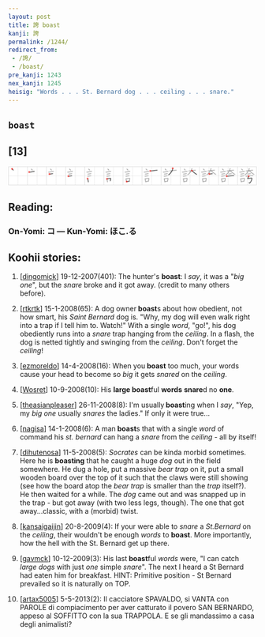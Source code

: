 ```yaml
---
layout: post
title: 誇 boast
kanji: 誇
permalink: /1244/
redirect_from:
 - /誇/
 - /boast/
pre_kanji: 1243
nex_kanji: 1245
heisig: "Words . . . St. Bernard dog . . . ceiling . . . snare."
---
```


## `boast`

## [13]

<div class="stroke"><img src="../images/E8AA87.png" /></div>

## Reading:

### On-Yomi: コ &mdash; Kun-Yomi: ほこ.る

## Koohii stories:

1) [<a href="http://kanji.koohii.com/profile/dingomick">dingomick</a>] 19-12-2007(401): The hunter&#039;s <strong>boast</strong>: I <em>say</em>, it was a &quot;<em>big</em> <em>one</em>&quot;, but the <em>snare</em> broke and it got away. (credit to many others before). 

2) [<a href="http://kanji.koohii.com/profile/rtkrtk">rtkrtk</a>] 15-1-2008(65): A dog owner<strong> boast</strong>s about how obedient, not how smart, his <em>Saint Bernard</em> dog is. &quot;Why, my dog will even walk right into a trap if I tell him to. Watch!&quot; With a single <em>word</em>, &quot;go!&quot;, his dog obediently runs into a <em>snare</em> trap hanging from the <em>ceiling</em>. In a flash, the dog is netted tightly and swinging from the <em>ceiling</em>. Don&#039;t forget the <em>ceiling</em>! 

3) [<a href="http://kanji.koohii.com/profile/ezmoreldo">ezmoreldo</a>] 14-4-2008(16): When you<strong> boast</strong> too much, your words cause your head to become so <em>big</em> it gets <em>snared</em> on the <em>ceiling</em>. 

4) [<a href="http://kanji.koohii.com/profile/Wosret">Wosret</a>] 10-9-2008(10): His <strong>large</strong><strong> boast</strong>ful <strong>words</strong> <strong>snare</strong>d no <strong>one</strong>. 

5) [<a href="http://kanji.koohii.com/profile/theasianpleaser">theasianpleaser</a>] 26-11-2008(8): I&#039;m usually<strong> boast</strong>ing when I <em>say</em>, &quot;Yep, my <em>big one</em> usually <em>snares</em> the ladies.&quot; If only it were true... 

6) [<a href="http://kanji.koohii.com/profile/nagisa">nagisa</a>] 14-1-2008(6): A man<strong> boast</strong>s that with a single <em>word</em> of command his <em>st. bernard</em> can hang a <em>snare</em> from the <em>ceiling</em> - all by itself! 

7) [<a href="http://kanji.koohii.com/profile/dihutenosa">dihutenosa</a>] 11-5-2008(5): <em>Socrates</em> can be kinda morbid sometimes. Here he is <strong>boasting</strong> that he caught a huge <em>dog</em> out in the field somewhere. He dug a hole, put a massive <em>bear trap</em> on it, put a small wooden board over the top of it such that the claws were still showing (see how the board atop the <em>bear trap</em> is smaller than the <em>trap</em> itself?). He then waited for a while. The <em>dog</em> came out and was snapped up in the trap - but got away (with two less legs, though). The one that got away...classic, with a (morbid) twist. 

8) [<a href="http://kanji.koohii.com/profile/kansaigaijin">kansaigaijin</a>] 20-8-2009(4): If your were able to <em>snare</em> a <em>St.Bernard</em> on the <em>ceiling</em>, their wouldn&#039;t be enough <em>words</em> to <strong>boast</strong>. More importantly, how the hell with the St. Bernard get up there. 

9) [<a href="http://kanji.koohii.com/profile/gavmck">gavmck</a>] 10-12-2009(3): His last<strong> boast</strong>ful <em>words</em> were, &quot;I can catch <em>large dogs</em> with just <em>one</em> simple <em>snare</em>&quot;. The next I heard a St Bernard had eaten him for breakfast. HINT: Primitive position - St Bernard prevailed so it is naturally on TOP. 

10) [<a href="http://kanji.koohii.com/profile/artax5005">artax5005</a>] 5-5-2013(2): Il cacciatore SPAVALDO, si VANTA con PAROLE di compiacimento per aver catturato il povero SAN BERNARDO, appeso al SOFFITTO con la sua TRAPPOLA. E se gli mandassimo a casa degli animalisti? 
